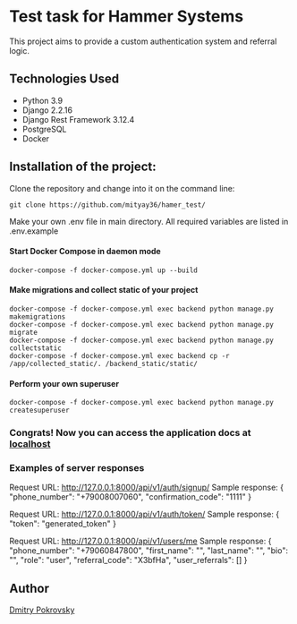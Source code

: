# Test task for Hammer Systems 

This project aims to provide a custom authentication system and referral logic.
## Technologies Used

- Python 3.9
- Django 2.2.16
- Django Rest Framework 3.12.4
- PostgreSQL
- Docker

## Installation of the project:
Clone the repository and change into it on the command line:

	git clone https://github.com/mityay36/hamer_test/

Make your own .env file in main directory. All required variables are listed in .env.example

#### Start Docker Compose in daemon mode

    docker-compose -f docker-compose.yml up --build

#### Make migrations and collect static of your project
    docker-compose -f docker-compose.yml exec backend python manage.py makemigrations
    docker-compose -f docker-compose.yml exec backend python manage.py migrate
    docker-compose -f docker-compose.yml exec backend python manage.py collectstatic
    docker-compose -f docker-compose.yml exec backend cp -r /app/collected_static/. /backend_static/static/

#### Perform your own superuser
    docker-compose -f docker-compose.yml exec backend python manage.py createsuperuser

### Congrats! Now you can access the application docs at [localhost](http://localhost:8000/api/docs)

### Examples of server responses

Request URL:
	http://127.0.0.1:8000/api/v1/auth/signup/
Sample response:
 	{
	    "phone_number": "+79008007060",
	    "confirmation_code": "1111"
	}

Request URL:
 	http://127.0.0.1:8000/api/v1/auth/token/
Sample response:
  	{
	    "token": "generated_token"
	}

Request URL:
	http://127.0.0.1:8000/api/v1/users/me
Sample response:
	 {
	    "phone_number": "+79060847800",
	    "first_name": "",
	    "last_name": "",
	    "bio": "",
	    "role": "user",
	    "referral_code": "X3bfHa",
	    "user_referrals": []
	}


## Author
[Dmitry Pokrovsky](https://github.com/mityay36)

